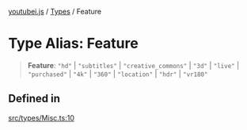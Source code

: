 [youtubei.js](../../../README.md) / [Types](../README.md) / Feature

# Type Alias: Feature

> **Feature**: `"hd"` \| `"subtitles"` \| `"creative_commons"` \| `"3d"` \| `"live"` \| `"purchased"` \| `"4k"` \| `"360"` \| `"location"` \| `"hdr"` \| `"vr180"`

## Defined in

[src/types/Misc.ts:10](https://github.com/LuanRT/YouTube.js/blob/4729016fb98e7045ee4043857be7eef780c01e35/src/types/Misc.ts#L10)
